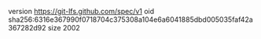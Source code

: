 version https://git-lfs.github.com/spec/v1
oid sha256:6316e367990f0718704c375308a104e6a6041885dbd005035faf42a367282d92
size 2002
